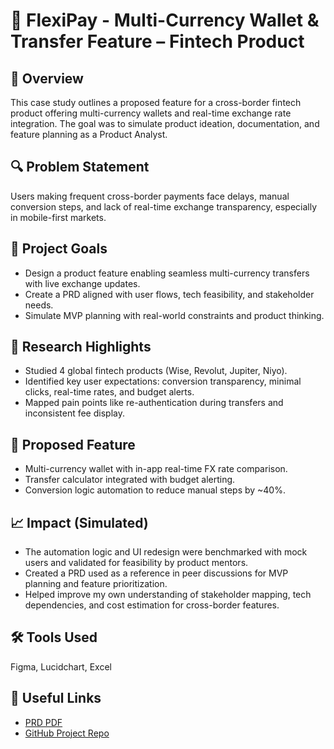 # 💸 FlexiPay - Multi-Currency Wallet & Transfer Feature – Fintech Product 

## 📌 Overview
This case study outlines a proposed feature for a cross-border fintech product offering multi-currency wallets and real-time exchange rate integration. The goal was to simulate product ideation, documentation, and feature planning as a Product Analyst.

## 🔍 Problem Statement
Users making frequent cross-border payments face delays, manual conversion steps, and lack of real-time exchange transparency, especially in mobile-first markets.

## 🎯 Project Goals
- Design a product feature enabling seamless multi-currency transfers with live exchange updates.
- Create a PRD aligned with user flows, tech feasibility, and stakeholder needs.
- Simulate MVP planning with real-world constraints and product thinking.

## 🧪 Research Highlights
- Studied 4 global fintech products (Wise, Revolut, Jupiter, Niyo).
- Identified key user expectations: conversion transparency, minimal clicks, real-time rates, and budget alerts.
- Mapped pain points like re-authentication during transfers and inconsistent fee display.

## 📐 Proposed Feature
- Multi-currency wallet with in-app real-time FX rate comparison.
- Transfer calculator integrated with budget alerting.
- Conversion logic automation to reduce manual steps by ~40%.

## 📈 Impact (Simulated)
- The automation logic and UI redesign were benchmarked with mock users and validated for feasibility by product mentors.
- Created a PRD used as a reference in peer discussions for MVP planning and feature prioritization.
- Helped improve my own understanding of stakeholder mapping, tech dependencies, and cost estimation for cross-border features.

## 🛠 Tools Used
Figma, Lucidchart, Excel

## 🔗 Useful Links
- [PRD PDF](https://github.com/psingh2895/FlexiPay-PRD/blob/main/FlexiPay%20-%20Case%20Study.pdf)
- [GitHub Project Repo](https://github.com/psingh2895/FlexiPay-PRD)

